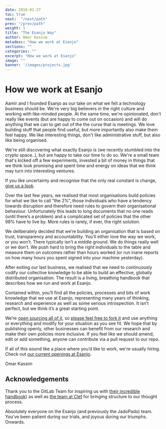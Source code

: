 ```yaml
---
date: 2018-01-27
toc: true
next:  "/next/path"
prev: "/prev/path"
weight: 1
title: "The Esanjo Way"
author: Omar Kassim
metadesc: "How we work at Esanjo"
sections: ""
categories: ""
excerpt: "How we work at Esanjo"
image: ""
banner: '/images/projects.jpg'
---
```


# How we work at Esanjo

Aamir and I founded Esanjo as our take on what we felt a technology business should be. We're very big believers in the right culture and working with like-minded people. At the same time, we're opinionated, don't really like events (but are happy to come out on occasion) and will do anything that we can to get out of the the curse that is meetings. We love building stuff that people find useful, but more importantly also make them feel happy. We like interesting things, don't like administrative stuff, but also like being organised.

We're still discovering what exactly Esanjo is (we recently stumbled into the crypto space..), but are happy to take our time to do so. We're a small team that's kicked off a few experiments, invested a bit of money in things that we think look promising and spent time and energy on ideas that we think may turn into interesting ventures.

If you like uncertainty and recognise that the only real constant is change, [give us a look](https://careers.esanjo.com).

Over the last few years, we realised that most organisations build policies for what we like to call “the 2%”, those individuals who have a tendency towards disruption and therefore need rules to govern their organisational behaviour. Unfortunately this leads to long documents that no one reads (until there’s a problem) and a complicated set of policies that the other 98% have to live by. More rules is rarely, if ever, the right solution.

We deliberately decided that we’re building an organisation that is based on trust, transparency and accountability. You’ll either love the way we work, or you won’t. There typically isn’t a middle ground. We do things really well or we don’t. We push hard to bring the right individuals to the table and measure them on outcomes rather than hours worked (or run inane reports on how many hours you spent signed into your machine yesterday).

After exiting our last business, we realised that we need to continuously codify our collective knowledge to be able to build an effective, globally distributed organisation. The result is a living, breathing handbook that describes how we run and work at Esanjo.

Contained within, you’ll find all the policies, processes and bits of work knowledge that we use at Esanjo, representing many years of thinking, research and experience as well as some serious introspection. It isn’t perfect, but we think it’s a great starting point.

We’re [open sourcing all of it](https://creativecommons.org/licenses/by-sa/4.0/), so [please feel free to fork it](https://github.com/Esanjo/esanjo-way) and use anything or everything and modify for your situation as you see fit. We hope that by publishing openly, other businesses can benefit from our research and make their own policies more inclusive. If you feel like we should amend, edit or add something, anyone can contribute via a pull request to our repo.

If all of this sound like a place where you’d like to work, we're usually hiring. Check out [our current openings at Esanjo](https://careers.esanjo.com).

Omar Kassim


## Acknowledgements

Thank you to the GitLab Team for inspiring us with [their incredible handbook](https://about.gitlab.com/handbook/)) as well as [the team at Clef](https://github.com/clef/handbook) for bringing structure to our thought process.

Absolutely everyone on the Esanjo (and previously the JadoPado) team. You’ve been patient during our trials, and joyous during our triumphs. Onwards.

